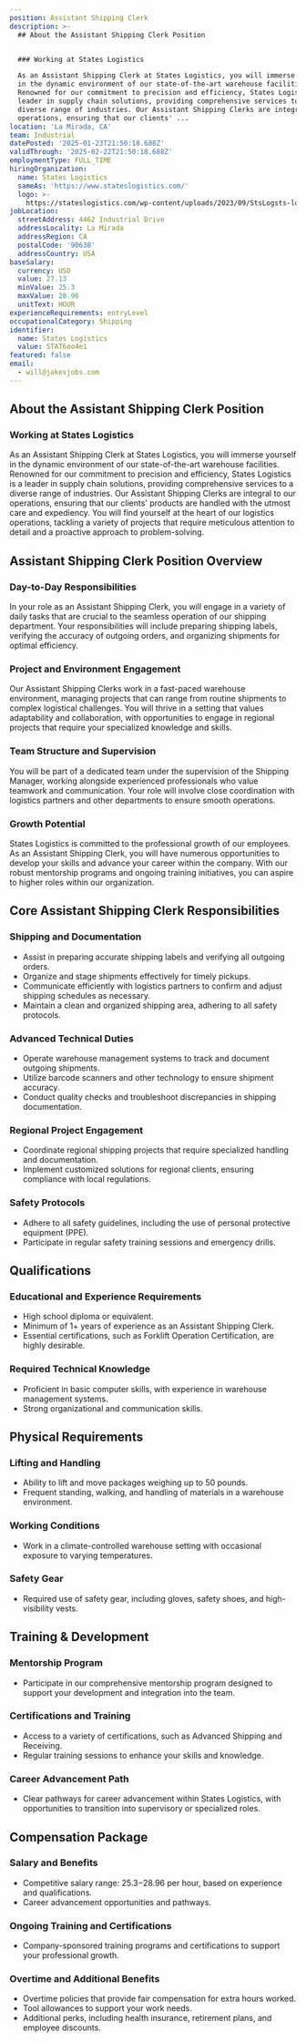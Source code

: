 ```yaml
---
position: Assistant Shipping Clerk
description: >-
  ## About the Assistant Shipping Clerk Position


  ### Working at States Logistics

  As an Assistant Shipping Clerk at States Logistics, you will immerse yourself
  in the dynamic environment of our state-of-the-art warehouse facilities.
  Renowned for our commitment to precision and efficiency, States Logistics is a
  leader in supply chain solutions, providing comprehensive services to a
  diverse range of industries. Our Assistant Shipping Clerks are integral to our
  operations, ensuring that our clients' ...
location: 'La Mirada, CA'
team: Industrial
datePosted: '2025-01-23T21:50:18.688Z'
validThrough: '2025-02-22T21:50:18.688Z'
employmentType: FULL_TIME
hiringOrganization:
  name: States Logistics
  sameAs: 'https://www.stateslogistics.com/'
  logo: >-
    https://stateslogistics.com/wp-content/uploads/2023/09/StsLogsts-logo-170x170px.png
jobLocation:
  streetAddress: 4462 Industrial Drive
  addressLocality: La Mirada
  addressRegion: CA
  postalCode: '90638'
  addressCountry: USA
baseSalary:
  currency: USD
  value: 27.13
  minValue: 25.3
  maxValue: 28.96
  unitText: HOUR
experienceRequirements: entryLevel
occupationalCategory: Shipping
identifier:
  name: States Logistics
  value: STAT6oo4e1
featured: false
email:
  - will@jakesjobs.com
---
```




## About the Assistant Shipping Clerk Position

### Working at States Logistics
As an Assistant Shipping Clerk at States Logistics, you will immerse yourself in the dynamic environment of our state-of-the-art warehouse facilities. Renowned for our commitment to precision and efficiency, States Logistics is a leader in supply chain solutions, providing comprehensive services to a diverse range of industries. Our Assistant Shipping Clerks are integral to our operations, ensuring that our clients' products are handled with the utmost care and expediency. You will find yourself at the heart of our logistics operations, tackling a variety of projects that require meticulous attention to detail and a proactive approach to problem-solving.

## Assistant Shipping Clerk Position Overview

### Day-to-Day Responsibilities
In your role as an Assistant Shipping Clerk, you will engage in a variety of daily tasks that are crucial to the seamless operation of our shipping department. Your responsibilities will include preparing shipping labels, verifying the accuracy of outgoing orders, and organizing shipments for optimal efficiency.

### Project and Environment Engagement
Our Assistant Shipping Clerks work in a fast-paced warehouse environment, managing projects that can range from routine shipments to complex logistical challenges. You will thrive in a setting that values adaptability and collaboration, with opportunities to engage in regional projects that require your specialized knowledge and skills.

### Team Structure and Supervision
You will be part of a dedicated team under the supervision of the Shipping Manager, working alongside experienced professionals who value teamwork and communication. Your role will involve close coordination with logistics partners and other departments to ensure smooth operations.

### Growth Potential
States Logistics is committed to the professional growth of our employees. As an Assistant Shipping Clerk, you will have numerous opportunities to develop your skills and advance your career within the company. With our robust mentorship programs and ongoing training initiatives, you can aspire to higher roles within our organization.

## Core Assistant Shipping Clerk Responsibilities

### Shipping and Documentation
- Assist in preparing accurate shipping labels and verifying all outgoing orders.
- Organize and stage shipments effectively for timely pickups.
- Communicate efficiently with logistics partners to confirm and adjust shipping schedules as necessary.
- Maintain a clean and organized shipping area, adhering to all safety protocols.

### Advanced Technical Duties
- Operate warehouse management systems to track and document outgoing shipments.
- Utilize barcode scanners and other technology to ensure shipment accuracy.
- Conduct quality checks and troubleshoot discrepancies in shipping documentation.

### Regional Project Engagement
- Coordinate regional shipping projects that require specialized handling and documentation.
- Implement customized solutions for regional clients, ensuring compliance with local regulations.

### Safety Protocols
- Adhere to all safety guidelines, including the use of personal protective equipment (PPE).
- Participate in regular safety training sessions and emergency drills.

## Qualifications

### Educational and Experience Requirements
- High school diploma or equivalent.
- Minimum of 1+ years of experience as an Assistant Shipping Clerk.
- Essential certifications, such as Forklift Operation Certification, are highly desirable.

### Required Technical Knowledge
- Proficient in basic computer skills, with experience in warehouse management systems.
- Strong organizational and communication skills.

## Physical Requirements

### Lifting and Handling
- Ability to lift and move packages weighing up to 50 pounds.
- Frequent standing, walking, and handling of materials in a warehouse environment.

### Working Conditions
- Work in a climate-controlled warehouse setting with occasional exposure to varying temperatures.

### Safety Gear
- Required use of safety gear, including gloves, safety shoes, and high-visibility vests.

## Training & Development

### Mentorship Program
- Participate in our comprehensive mentorship program designed to support your development and integration into the team.

### Certifications and Training
- Access to a variety of certifications, such as Advanced Shipping and Receiving.
- Regular training sessions to enhance your skills and knowledge.

### Career Advancement Path
- Clear pathways for career advancement within States Logistics, with opportunities to transition into supervisory or specialized roles.

## Compensation Package

### Salary and Benefits
- Competitive salary range: $25.3-$28.96 per hour, based on experience and qualifications.
- Career advancement opportunities and pathways.

### Ongoing Training and Certifications
- Company-sponsored training programs and certifications to support your professional growth.

### Overtime and Additional Benefits
- Overtime policies that provide fair compensation for extra hours worked.
- Tool allowances to support your work needs.
- Additional perks, including health insurance, retirement plans, and employee discounts.
